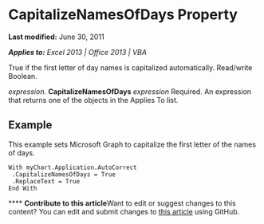 
# CapitalizeNamesOfDays Property

 **Last modified:** June 30, 2011

 _**Applies to:** Excel 2013 | Office 2013 | VBA_

True if the first letter of day names is capitalized automatically. Read/write Boolean.

 _expression_. **CapitalizeNamesOfDays**
 _expression_ Required. An expression that returns one of the objects in the Applies To list.

## Example

This example sets Microsoft Graph to capitalize the first letter of the names of days.


```
With myChart.Application.AutoCorrect 
 .CapitalizeNamesOfDays = True 
 .ReplaceText = True 
End With
```


****   **Contribute to this article**Want to edit or suggest changes to this content? You can edit and submit changes to  [this article](https://github.com/jhershey00/VBA_Excel_Test/OpenXMLCon/articles/dbac8451-a2ac-5e29-b6c9-afa9cfaec469.md) using GitHub.

